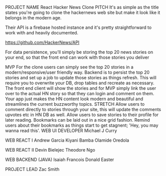 PROJECT NAME
React Hacker News Clone
PITCH
It's as simple as the title states you're going to clone the hackernews web site but make it look like it belongs in the modern age.

Their API is a firebase hosted instance and it's pretty straightforward to work with and heavily documented.

https://github.com/HackerNews/API

For data persistence, you'll simply be storing the top 20 news stories on your end, so that the front end can work with those stories you deliver

MVP
For the clone users can simply see the top 20 stories in a modern/responsive/user friendly way.
Backend is to persist the top 20 stories and set up a job to update those stories as things refresh. This will require you to overwrite your DB, drop tables and recreate as necessary.
The front end client will show the stories and for MVP simply link the user over to the actual HN story so that they can login and comment on them.
Your app just makes the HN content look modern and beautiful and streamlines the current buzzworthy topics.
STRETCH
Allow users to comment directly to stories through your site, this will update the comments upvotes etc in HN DB as well.
Allow users to save stories to their profile for later reading. Bookmarks can be laid out in a nice grid fashion.
Remind users about their bookmarks as things start to get stagnent; 'Hey, you may wanna read this'.
WEB UI DEVELOPER
Michael J Curry

WEB REACT I
Andrew Garcia Kiyani Bamba Olamide Oredola

WEB REACT II
Devin Bielejec Theodore Ngo

WEB BACKEND (JAVA)
Isaiah Francois Donald Easter

PROJECT LEAD
Zac Smith
